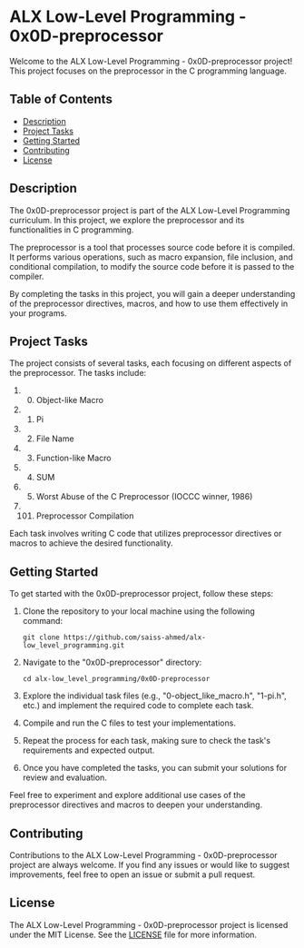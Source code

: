 # ALX Low-Level Programming - 0x0D-preprocessor

Welcome to the ALX Low-Level Programming - 0x0D-preprocessor project! This project focuses on the preprocessor in the C programming language.

## Table of Contents

- [Description](#description)
- [Project Tasks](#project-tasks)
- [Getting Started](#getting-started)
- [Contributing](#contributing)
- [License](#license)

## Description

The 0x0D-preprocessor project is part of the ALX Low-Level Programming curriculum. In this project, we explore the preprocessor and its functionalities in C programming.

The preprocessor is a tool that processes source code before it is compiled. It performs various operations, such as macro expansion, file inclusion, and conditional compilation, to modify the source code before it is passed to the compiler.

By completing the tasks in this project, you will gain a deeper understanding of the preprocessor directives, macros, and how to use them effectively in your programs.

## Project Tasks

The project consists of several tasks, each focusing on different aspects of the preprocessor. The tasks include:

1. 0. Object-like Macro
2. 1. Pi
3. 2. File Name
4. 3. Function-like Macro
5. 4. SUM
6. 5. Worst Abuse of the C Preprocessor (IOCCC winner, 1986)
7. 101. Preprocessor Compilation

Each task involves writing C code that utilizes preprocessor directives or macros to achieve the desired functionality.

## Getting Started

To get started with the 0x0D-preprocessor project, follow these steps:

1. Clone the repository to your local machine using the following command:
   ```
   git clone https://github.com/saiss-ahmed/alx-low_level_programming.git
   ```

2. Navigate to the "0x0D-preprocessor" directory:
   ```
   cd alx-low_level_programming/0x0D-preprocessor
   ```

3. Explore the individual task files (e.g., "0-object_like_macro.h", "1-pi.h", etc.) and implement the required code to complete each task.

4. Compile and run the C files to test your implementations.

5. Repeat the process for each task, making sure to check the task's requirements and expected output.

6. Once you have completed the tasks, you can submit your solutions for review and evaluation.

Feel free to experiment and explore additional use cases of the preprocessor directives and macros to deepen your understanding.

## Contributing

Contributions to the ALX Low-Level Programming - 0x0D-preprocessor project are always welcome. If you find any issues or would like to suggest improvements, feel free to open an issue or submit a pull request.

## License

The ALX Low-Level Programming - 0x0D-preprocessor project is licensed under the MIT License. See the [LICENSE](https://github.com/saiss-ahmed/alx-low_level_programming/blob/main/LICENSE) file for more information.

